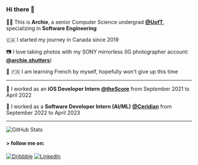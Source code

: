 ### Hi there 👋
👨‍💻 This is **Archie**, a senior Computer Science undergrad **[@UofT](https://www.utoronto.ca)**, specializing in **Software Engineering**

🇨🇦 I started my journey in Canada since 2019

📷 I love taking photos with my SONY mirrorless (IG photographer account: **[@archie.shutters](https://www.instagram.com/archie.shutters/)**)

📖 🇫🇷 I am learning French by myself, hopefully won't give up this time

---

🍎 I worked as an **iOS Developer Intern** **[@theScore](https://www.linkedin.com/company/thescore/)** from September 2021 to April 2022

🤖️ I worked as a **Software Developer Intern (AI/ML)** **[@Ceridian](https://www.linkedin.com/company/ceridian/)** from September 2022 to April 2023

---

![GitHub Stats](https://github-readme-stats.vercel.app/api?username=archie-lhd&bg_color=30,e96443,904e95&title_color=fff&text_color=fff&icon_color=fff&show_icons=true&hide=issues,contribs&count_private=true)

#### > follow me on:
[![Dribbble](https://img.shields.io/badge/LinkedIn-0077B5?style=for-the-badge&logo=linkedin&logoColor=white)](https://linkedin.com/in/archie-liu)
[![LinkedIn](https://img.shields.io/badge/Dribbble-EA4C89?style=for-the-badge&logo=dribbble&logoColor=white)](https://dribbble.com/ArchieLiu)
